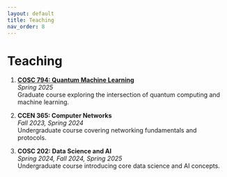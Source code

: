 ```yaml
---
layout: default
title: Teaching
nav_order: 8
---
```

<!-- Google tag (gtag.js) -->
<script async src="https://www.googletagmanager.com/gtag/js?id=G-E09K8XMPK5"></script>
<script>
  window.dataLayer = window.dataLayer || [];
  function gtag(){dataLayer.push(arguments);}
  gtag('js', new Date());

  gtag('config', 'G-E09K8XMPK5');
</script>

# Teaching

1. **[COSC 794: Quantum Machine Learning](quantum-machine-learning.html)**  
   *Spring 2025*  
   Graduate course exploring the intersection of quantum computing and machine learning.

2. **CCEN 365: Computer Networks**  
   *Fall 2023, Spring 2024*  
   Undergraduate course covering networking fundamentals and protocols.

3. **COSC 202: Data Science and AI**  
   *Spring 2024, Fall 2024, Spring 2025*  
   Undergraduate course introducing core data science and AI concepts.
